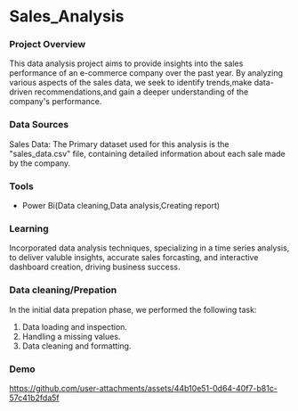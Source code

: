 # Sales_Analysis

### Project Overview
This data analysis project aims to provide insights into the sales performance of an e-commerce company over the past year. By analyzing various aspects of the sales data, we seek to identify trends,make data-driven recommendations,and gain a deeper understanding of the company's performance.

### Data Sources
Sales Data: The Primary dataset used for this analysis is the "sales_data.csv" file, containing detailed information about each sale made by the company.

### Tools
- Power Bi(Data cleaning,Data analysis,Creating report)

### Learning
Incorporated data analysis techniques, specializing in a time series analysis, to deliver valuble insights, accurate sales forcasting, and interactive dashboard creation, driving business success.

### Data cleaning/Prepation
In the initial data prepation phase, we performed the following task:
1. Data loading and inspection.
2. Handling a missing values.
3. Data cleaning and formatting.
### Demo

https://github.com/user-attachments/assets/44b10e51-0d64-40f7-b81c-57c41b2fda5f

